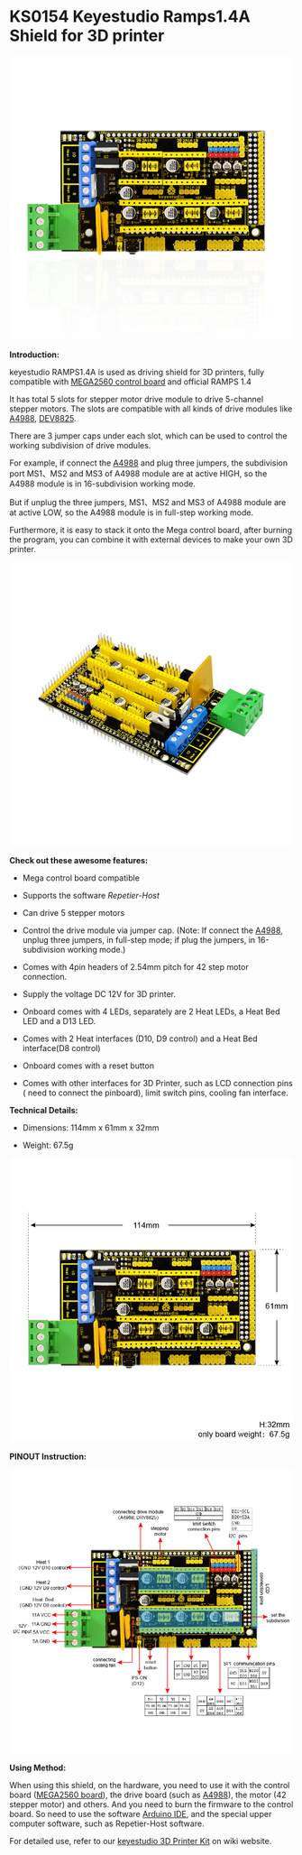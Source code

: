  # **KS0154 Keyestudio Ramps1.4A Shield for 3D printer**

![](KS0154/media/addb96850bfc8019c038c072230fa619.jpeg)

**Introduction:**

keyestudio RAMPS1.4A is used as driving shield for 3D printers, fully compatible
with [MEGA2560 control
board](http://wiki.keyestudio.com/index.php/Ks0002_keyestudio_Mega_2560_R3_Development_Board)
and official RAMPS 1.4

It has total 5 slots for stepper motor drive module to drive 5-channel stepper
motors. The slots are compatible with all kinds of drive modules like
[A4988](http://www.keyestudio.com/keyestudio-reprap-stepper-motor-driver.html),
[DEV8825](http://www.keyestudio.com/keyestudio-drv8825-stepper-motor-driver-for-3d-printer.html).

There are 3 jumper caps under each slot, which can be used to control the
working subdivision of drive modules.

For example, if connect the
[A4988](http://www.keyestudio.com/keyestudio-reprap-stepper-motor-driver.html)
and plug three jumpers, the subdivision port MS1、MS2 and MS3 of A4988 module
are at active HIGH, so the A4988 module is in 16-subdivision working mode.

But if unplug the three jumpers, MS1、MS2 and MS3 of A4988 module are at active
LOW, so the A4988 module is in full-step working mode.

Furthermore, it is easy to stack it onto the Mega control board, after burning
the program, you can combine it with external devices to make your own 3D
printer.

![](KS0154/media/72abeb707c5ed9ba3e948037148594da.jpeg)

**Check out these awesome features:**

-   Mega control board compatible

-   Supports the software *Repetier-Host*

-   Can drive 5 stepper motors

-   Control the drive module via jumper cap. (Note: If connect the
    [A4988](http://www.keyestudio.com/keyestudio-reprap-stepper-motor-driver.html),
    unplug three jumpers, in full-step mode; if plug the jumpers, in
    16-subdivision working mode.)

-   Comes with 4pin headers of 2.54mm pitch for 42 step motor connection.

-   Supply the voltage DC 12V for 3D printer.

-   Onboard comes with 4 LEDs, separately are 2 Heat LEDs, a Heat Bed LED and a
    D13 LED.

-   Comes with 2 Heat interfaces (D10, D9 control) and a Heat Bed interface(D8
    control)

-   Onboard comes with a reset button

-   Comes with other interfaces for 3D Printer, such as LCD connection pins (
    need to connect the pinboard), limit switch pins, cooling fan interface.

**Technical Details:**

-   Dimensions: 114mm x 61mm x 32mm

-   Weight: 67.5g

**![](KS0154/media/f953b117b5207ed4ddb9a8935b9fb9c0.jpeg)**

**PINOUT Instruction:**

**![](KS0154/media/be52ee55a0e60852a6676ae6fb0428d2.jpeg)**

**Using Method:**

When using this shield, on the hardware, you need to use it with the control
board ([MEGA2560
board](http://wiki.keyestudio.com/index.php/Ks0002_keyestudio_Mega_2560_R3_Development_Board)),
the drive board (such as
[A4988](http://www.keyestudio.com/keyestudio-reprap-stepper-motor-driver.html)),
the motor (42 stepper motor) and others. And you need to burn the firmware to
the control board. So need to use the software [Arduino
IDE](http://wiki.keyestudio.com/index.php/How_to_Download_Arduino_IDE), and the
special upper computer software, such as Repetier-Host software.

For detailed use, refer to our [keyestudio 3D Printer
Kit](http://wiki.keyestudio.com/index.php/Ks0091_keyestudio_3D_Printer_Kit_RAMPS_1.4_%2B_Mega_2560_%2B_5x_A4988_%2B_LCD_2004_Smart_Controller)
on wiki website.
